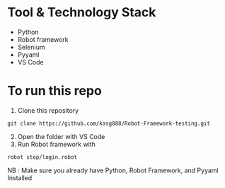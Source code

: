 # Tool & Technology Stack
- Python
- Robot framework
- Selenium
- Pyyaml
- VS Code

# To run this repo
1. Clone this repository
```
git clone https://github.com/kasg888/Robot-Framework-testing.git
```
2. Open the folder with VS Code
3. Run Robot framework with
```
robot step/login.robot
```

NB : Make sure you already have Python, Robot Framework, and Pyyaml Installed
